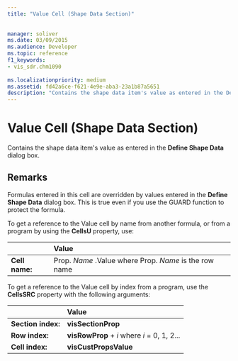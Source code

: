 ```yaml
---
title: "Value Cell (Shape Data Section)"
 
 
manager: soliver
ms.date: 03/09/2015
ms.audience: Developer
ms.topic: reference
f1_keywords:
- vis_sdr.chm1090
 
ms.localizationpriority: medium
ms.assetid: fd42a6ce-f621-4e9e-aba3-23a1b87a5651
description: "Contains the shape data item's value as entered in the Define Shape Data dialog box."
---
```


# Value Cell (Shape Data Section)

Contains the shape data item's value as entered in the **Define Shape Data** dialog box. 
  
## Remarks

Formulas entered in this cell are overridden by values entered in the **Define Shape Data** dialog box. This is true even if you use the GUARD function to protect the formula. 
  
To get a reference to the Value cell by name from another formula, or from a program by using the **CellsU** property, use: 
  
||Value |
|:-----|:-----|
| **Cell name:**  <br/> | Prop.  *Name*  .Value where Prop.  *Name*  is the row name  <br/> |
   
To get a reference to the Value cell by index from a program, use the **CellsSRC** property with the following arguments: 
  
||Value |
|:-----|:-----|
| **Section index:**  <br/> |**visSectionProp** <br/> |
| **Row index:**  <br/> |**visRowProp** +  *i*  where  *i*  = 0, 1, 2... |
| **Cell index:**  <br/> |**visCustPropsValue** <br/> |
   

